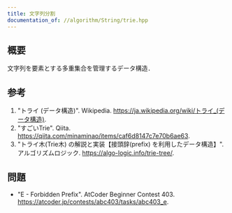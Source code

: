 ```yaml
---
title: 文字列分割
documentation_of: //algorithm/String/trie.hpp
---
```



## 概要

文字列を要素とする多重集合を管理するデータ構造．


## 参考

1. "トライ (データ構造)". Wikipedia. <https://ja.wikipedia.org/wiki/トライ_(データ構造)>.
1. "すごいTrie". Qiita. <https://qiita.com/minaminao/items/caf6d8147c7e70b6ae63>.
1. "トライ木(Trie木) の解説と実装【接頭辞(prefix) を利用したデータ構造】". アルゴリズムロジック. <https://algo-logic.info/trie-tree/>.


## 問題

- "E - Forbidden Prefix". AtCoder Beginner Contest 403. <https://atcoder.jp/contests/abc403/tasks/abc403_e>.
